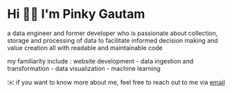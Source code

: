 # Hi 👋🏻 I'm Pinky Gautam
a data engineer and former developer who is passionate about collection, storage and processing of data to facilitate informed decision making and value creation all with readable and maintainable code

my familiarity include : website development - data ingestion and transformation - data visualization - machine learning

✉️ if you want to know more about me, feel free to reach out to me via [email](mailto:pinky.gtm@outlook.com)
